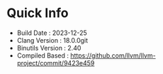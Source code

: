 # Quick Info
* Build Date : 2023-12-25
* Clang Version : 18.0.0git
* Binutils Version : 2.40
* Compiled Based : https://github.com/llvm/llvm-project/commit/9423e459
